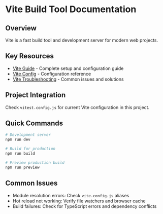 # Vite Build Tool Documentation


## Overview

Vite is a fast build tool and development server for modern web projects.


## Key Resources

- [Vite Guide](https://vitejs.dev/guide/) - Complete setup and configuration guide
- [Vite Config](https://vitejs.dev/config/) - Configuration reference
- [Vite Troubleshooting](https://vitejs.dev/guide/troubleshooting) - Common issues and solutions


## Project Integration

Check `vitest.config.js` for current Vite configuration in this project.


## Quick Commands

```bash
# Development server
npm run dev

# Build for production
npm run build

# Preview production build
npm run preview
```


## Common Issues

- Module resolution errors: Check `vite.config.js` aliases
- Hot reload not working: Verify file watchers and browser cache
- Build failures: Check for TypeScript errors and dependency conflicts
